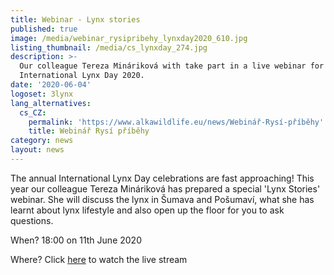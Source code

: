 ```yaml
---
title: Webinar - Lynx stories
published: true
image: /media/webinar_rysipribehy_lynxday2020_610.jpg
listing_thumbnail: /media/cs_lynxday_274.jpg
description: >-
  Our colleague Tereza Mináriková with take part in a live webinar for
  International Lynx Day 2020.
date: '2020-06-04'
logoset: 3lynx
lang_alternatives:
  cs_CZ:
    permalink: 'https://www.alkawildlife.eu/news/Webinář-Rysí-příběhy'
    title: Webinář Rysí příběhy
category: news
layout: news
---
```

The annual International Lynx Day celebrations are fast approaching! This year our colleague Tereza Mináriková has prepared a special 'Lynx Stories' webinar. She will discuss the lynx in Šumava and Pošumaví, what she has learnt about lynx lifestyle and also open up the floor for you to ask questions.

When? 18:00 on 11th June 2020

Where? Click [here](https://youtu.be/6BMdmoMDn24) to watch the live stream
